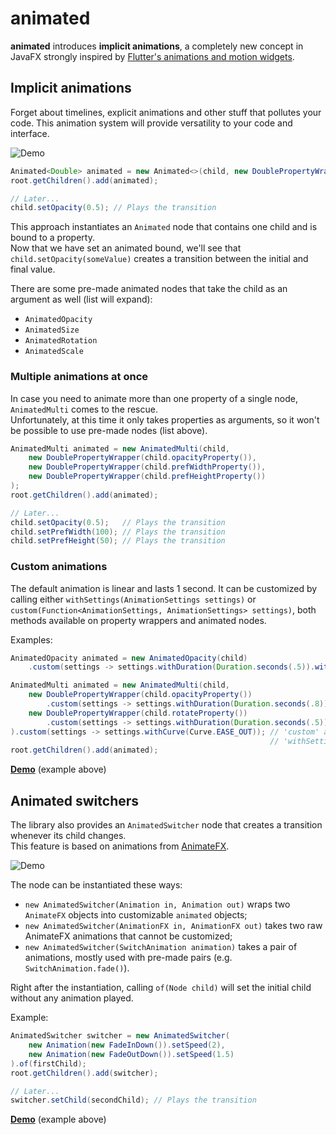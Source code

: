 # animated

**animated** introduces **implicit animations**, a completely new concept in JavaFX strongly inspired by [Flutter's animations and motion widgets](https://flutter.dev/docs/development/ui/widgets/animation).

## Implicit animations

Forget about timelines, explicit animations and other stuff that pollutes your code. This animation system will provide versatility to your code and interface.

![Demo](https://i.imgur.com/TKXA8de.gif)

```java
Animated<Double> animated = new Animated<>(child, new DoublePropertyWrapper(child.opacityProperty()));
root.getChildren().add(animated);

// Later...
child.setOpacity(0.5); // Plays the transition
```  

This approach instantiates an `Animated` node that contains one child and is bound to a property.  
Now that we have set an animated bound, we'll see that `child.setOpacity(someValue)` creates a transition between the initial and final value.  

There are some pre-made animated nodes that take the child as an argument as well (list will expand):
- `AnimatedOpacity`
- `AnimatedSize`
- `AnimatedRotation`
- `AnimatedScale`

### Multiple animations at once

In case you need to animate more than one property of a single node, `AnimatedMulti` comes to the rescue.  
Unfortunately, at this time it only takes properties as arguments, so it won't be possible to use pre-made nodes (list above).

```java
AnimatedMulti animated = new AnimatedMulti(child,
    new DoublePropertyWrapper(child.opacityProperty()),
    new DoublePropertyWrapper(child.prefWidthProperty()),
    new DoublePropertyWrapper(child.prefHeightProperty())
);
root.getChildren().add(animated);

// Later...
child.setOpacity(0.5);   // Plays the transition
child.setPrefWidth(100); // Plays the transition
child.setPrefHeight(50); // Plays the transition
```  

### Custom animations

The default animation is linear and lasts 1 second. It can be customized by calling either `withSettings(AnimationSettings settings)` or `custom(Function<AnimationSettings, AnimationSettings> settings)`, both methods available on property wrappers and animated nodes.

Examples:
```java
AnimatedOpacity animated = new AnimatedOpacity(child)
    .custom(settings -> settings.withDuration(Duration.seconds(.5)).withCurve(Curve.EASE_IN_OUT));
```  

```java
AnimatedMulti animated = new AnimatedMulti(child,
    new DoublePropertyWrapper(child.opacityProperty())
        .custom(settings -> settings.withDuration(Duration.seconds(.8))),
    new DoublePropertyWrapper(child.rotateProperty())
        .custom(settings -> settings.withDuration(Duration.seconds(.5)),
).custom(settings -> settings.withCurve(Curve.EASE_OUT)); // 'custom' applies only these settings to the properties.
                                                          // 'withSettings' overrides all instead.
root.getChildren().add(animated);
```  

**[Demo](https://github.com/iAmGio/animated/blob/master/src/test/java/eu/iamgio/animatedtest/AnimatedTest.java)** (example above)

## Animated switchers

The library also provides an `AnimatedSwitcher` node that creates a transition whenever its child changes.  
This feature is based on animations from [AnimateFX](https://github.com/Typhon0/AnimateFX).

![Demo](https://i.imgur.com/8v2Wn0a.gif)

The node can be instantiated these ways:
- `new AnimatedSwitcher(Animation in, Animation out)` wraps two `AnimateFX` objects into customizable `animated` objects;
- `new AnimatedSwitcher(AnimationFX in, AnimationFX out)` takes two raw AnimateFX animations that cannot be customized;
- `new AnimatedSwitcher(SwitchAnimation animation)` takes a pair of animations, mostly used with pre-made pairs (e.g. `SwitchAnimation.fade()`).

Right after the instantiation, calling `of(Node child)` will set the initial child without any animation played.

Example:
```java
AnimatedSwitcher switcher = new AnimatedSwitcher(
    new Animation(new FadeInDown()).setSpeed(2), 
    new Animation(new FadeOutDown()).setSpeed(1.5)
).of(firstChild);
root.getChildren().add(switcher);

// Later...
switcher.setChild(secondChild); // Plays the transition
```

**[Demo](https://github.com/iAmGio/animated/blob/master/src/test/java/eu/iamgio/animatedtest/AnimatedSwitcherTest.java)** (example above)